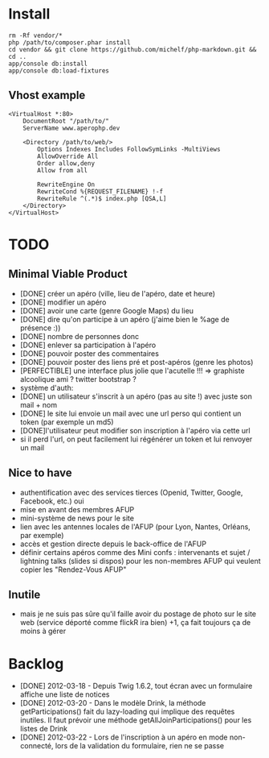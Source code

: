 # Install

    rm -Rf vendor/*
    php /path/to/composer.phar install
    cd vendor && git clone https://github.com/michelf/php-markdown.git && cd ..
    app/console db:install
    app/console db:load-fixtures

## Vhost example


    <VirtualHost *:80>
        DocumentRoot "/path/to/"
        ServerName www.aperophp.dev

        <Directory /path/to/web/>
            Options Indexes Includes FollowSymLinks -MultiViews
            AllowOverride All
            Order allow,deny
            Allow from all
 
            RewriteEngine On
            RewriteCond %{REQUEST_FILENAME} !-f
            RewriteRule ^(.*)$ index.php [QSA,L]    
        </Directory>
    </VirtualHost>

# TODO

## Minimal Viable Product

* [DONE] créer un apéro (ville, lieu de l'apéro, date et heure)
* [DONE] modifier un apéro
* [DONE] avoir une carte (genre Google Maps) du lieu
* [DONE] dire qu'on participe à un apéro (j'aime bien le %age de présence :))
* [DONE] nombre de personnes donc
* [DONE] enlever sa participation à l'apéro
* [DONE] pouvoir poster des commentaires
* [DONE] pouvoir poster des liens pré et post-apéros (genre les photos)
* [PERFECTIBLE] une interface plus jolie que l'acutelle !!! => graphiste alcoolique ami ? twitter bootstrap ?
* système d'auth:
 * [DONE] un utilisateur s'inscrit à un apéro (pas au site !) avec juste son mail + nom
 * [DONE] le site lui envoie un mail avec une url perso qui contient un token (par exemple un md5)
 * [DONE]l'utilisateur peut modifier son inscription à l'apéro via cette url
 * si il perd l'url, on peut facilement lui régénérer un token et lui renvoyer un mail

## Nice to have

* authentification avec des services tierces (Openid, Twitter, Google, Facebook, etc.) oui 
* mise en avant des membres AFUP
* mini-système de news pour le site
* lien avec les antennes locales de l'AFUP (pour Lyon, Nantes, Orléans, par exemple)
* accès et gestion directe depuis le back-office de l'AFUP
* définir certains apéros comme des Mini confs : intervenants et sujet / lightning talks (slides si dispos) pour les non-membres AFUP qui veulent copier les "Rendez-Vous AFUP"


## Inutile

* mais je ne suis pas sûre qu'il faille avoir du postage de photo sur le site web (service déporté comme flickR ira bien) +1, ça fait toujours ça de moins à gérer

# Backlog

* [DONE] 2012-03-18 - Depuis Twig 1.6.2, tout écran avec un formulaire affiche une liste de notices
* [DONE] 2012-03-20 - Dans le modèle Drink, la méthode getParticipations() fait du lazy-loading qui implique des requêtes inutiles. Il faut prévoir une méthode getAllJoinParticipations() pour les listes de Drink
* [DONE] 2012-03-22 - Lors de l'inscription à un apéro en mode non-connecté, lors de la validation du formulaire, rien ne se passe
